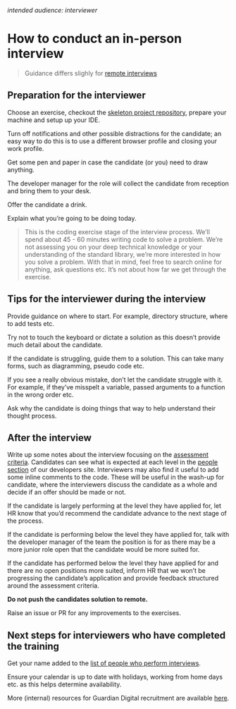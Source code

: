 _intended audience: interviewer_

# How to conduct an in-person interview

> Guidance differs slighly for [remote interviews](/PROCESS_REMOTE.md)

## Preparation for the interviewer
Choose an exercise, checkout the [skeleton project repository](https://github.com/guardian/pairing-test-project), prepare your machine and setup up your IDE.

Turn off notifications and other possible distractions for the candidate; an easy way to do this is to use a different browser profile and closing your work profile.

Get some pen and paper in case the candidate (or you) need to draw anything.

The developer manager for the role will collect the candidate from reception and bring them to your desk.

Offer the candidate a drink.

Explain what you’re going to be doing today.
> This is the coding exercise stage of the interview process. We’ll spend about 45 - 60 minutes writing code to solve a problem. We’re not assessing you on your deep technical knowledge or your understanding of the standard library, we’re more interested in how you solve a problem. With that in mind, feel free to search online for anything, ask questions etc. It’s not about how far we get through the exercise.

## Tips for the interviewer during the interview
Provide guidance on where to start. For example, directory structure, where to add tests etc.

Try not to touch the keyboard or dictate a solution as this doesn’t provide much detail about the candidate.

If the candidate is struggling, guide them to a solution. This can take many forms, such as diagramming, pseudo code etc.

If you see a really obvious mistake, don’t let the candidate struggle with it. For example, if they’ve misspelt a variable, passed arguments to a function in the wrong order etc.

Ask why the candidate is doing things that way to help understand their thought process.

## After the interview
Write up some notes about the interview focusing on the [assessment criteria](https://docs.google.com/spreadsheets/d/1k5dmB9WaqcUE3NjvAqHfnKytitslIbGs0bPhx-1t4wI/edit#gid=0).
Candidates can see what is expected at each level in the [people section](https://developers.theguardian.com/open-people.html) of our developers site.
Interviewers may also find it useful to add some inline comments to the code. These will be useful in the wash-up for candidate, where the interviewers discuss the candidate as a whole and decide if an offer should be made or not.

If the candidate is largely performing at the level they have applied for, let HR know that you’d recommend the candidate advance to the next stage of the process.

If the candidate is performing below the level they have applied for, talk with the developer manager of the team the position is for as there may be a more junior role open that the candidate would be more suited for.

If the candidate has performed below the level they have applied for and there are no open positions more suited, inform HR that we won’t be progressing the candidate’s application and provide feedback structured around the assessment criteria.

**Do not push the candidates solution to remote.**

Raise an issue or PR for any improvements to the exercises.

## Next steps for interviewers who have completed the training
Get your name added to the [list of people who perform interviews](https://docs.google.com/spreadsheets/d/1o2zo8SBNY7GpIBV8JZDd1SPS7n3j1aZcCMB50yjhrQ4/edit?usp=drive_web&ouid=100705330630281350114).

Ensure your calendar is up to date with holidays, working from home days etc. as this helps determine availability.

More (internal) resources for Guardian Digital recruitment are available [here](https://drive.google.com/drive/folders/0ACeWcaLt-MNVUk9PVA).
